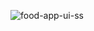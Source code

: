 ![food-app-ui-ss](https://user-images.githubusercontent.com/100152824/166481349-10a8c06a-186e-4b2f-8fd0-fa140dae528c.png)

